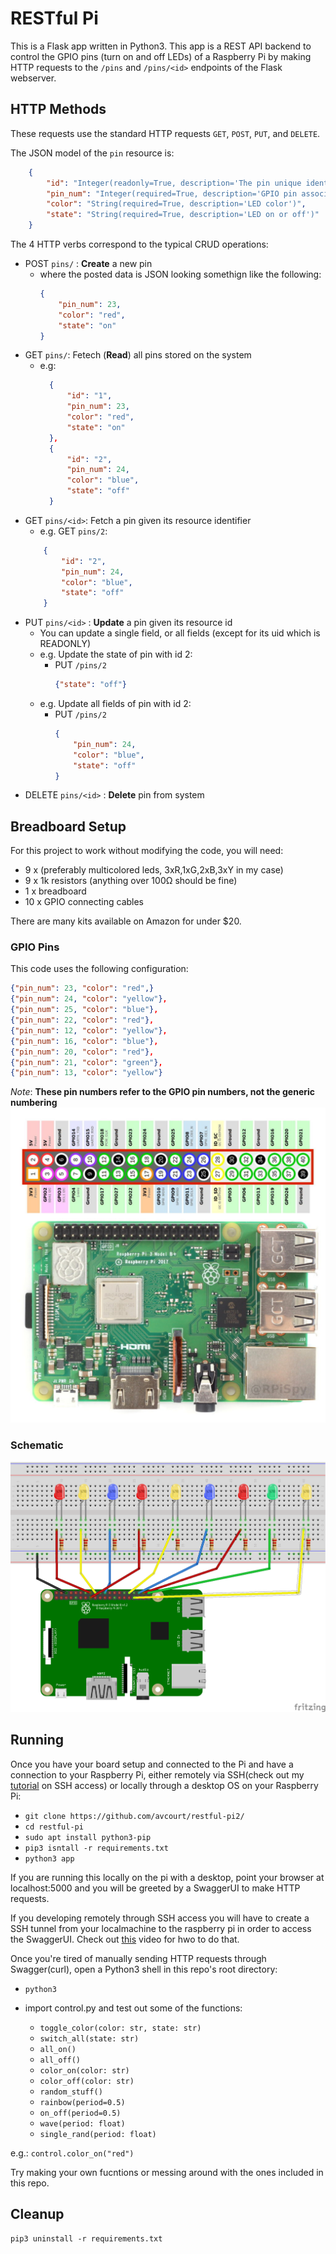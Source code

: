 # RESTful Pi
This is a Flask app written in Python3. This app is a REST API backend to control the GPIO pins (turn on and off LEDs) of a Raspberry Pi by making HTTP requests to the `/pins` and `/pins/<id>` endpoints of the Flask webserver.

## HTTP Methods
These requests use the standard HTTP requests `GET`, `POST`, `PUT`, and `DELETE`.

The JSON model of the `pin` resource is:
```json 
    {
        "id": "Integer(readonly=True, description='The pin unique identifier')",
        "pin_num": "Integer(required=True, description='GPIO pin associated with this endpoint')",
        "color": "String(required=True, description='LED color')",
        "state": "String(required=True, description='LED on or off')"
    }
```

The 4 HTTP verbs correspond to the typical CRUD operations:
- POST `pins/` : **Create** a new pin
    - where the posted data is JSON looking somethign like the following:
        ```json
        {
            "pin_num": 23,
            "color": "red",
            "state": "on"
        }
        ```
- GET `pins/`: Fetech (**Read**) all pins stored on the system
    - e.g:
      ```json
        {
            "id": "1",
            "pin_num": 23,
            "color": "red",
            "state": "on"
        },
        {
            "id": "2",
            "pin_num": 24,
            "color": "blue",
            "state": "off"
        }
        ```
 - GET `pins/<id>`: Fetch a pin given its resource identifier
    - e.g. GET `pins/2`:
    ```json
        {
            "id": "2",
            "pin_num": 24,
            "color": "blue",
            "state": "off"
        }
    ```
 - PUT `pins/<id>` : **Update** a pin given its resource id
    - You can update a single field, or all fields (except for its uid which is READONLY)
    - e.g. Update the state of pin with id 2:
        - PUT `/pins/2` 
            ```json
            {"state": "off"}
            ```
     - e.g. Update all fields of pin with id 2:
        - PUT `/pins/2` 
            ```json
            {
                "pin_num": 24,
                "color": "blue",
                "state": "off"
            }
            ```
 - DELETE `pins/<id>` : **Delete** pin<id> from system
    
## Breadboard Setup
For this project to work without modifying the code, you will need:
- 9 x (preferably multicolored leds, 3xR,1xG,2xB,3xY in my case)
- 9 x 1k resistors (anything over 100Ω should be fine)
- 1 x breadboard
- 10 x GPIO connecting cables

There are many kits available on Amazon for under $20.
    
### GPIO Pins
This code uses the following configuration:
```json
{"pin_num": 23, "color": "red",}
{"pin_num": 24, "color": "yellow"},
{"pin_num": 25, "color": "blue"},
{"pin_num": 22, "color": "red"},
{"pin_num": 12, "color": "yellow"},
{"pin_num": 16, "color": "blue"},
{"pin_num": 20, "color": "red"},
{"pin_num": 21, "color": "green"},
{"pin_num": 13, "color": "yellow"}
```
*Note*: **These pin numbers refer to the GPIO pin numbers, not the generic numbering**
![GPIO](img/rpi_gpio.jpg)

### Schematic
![Schematic](img/schematic.png)

## Running
Once you have your board setup and connected to the Pi and have a connection to your Raspberry Pi, either remotely via SSH(check out my [tutorial](https://www.youtube.com/watch?v=Lr3LLpVBSUk) on SSH access) or locally through a desktop OS on your Raspberry Pi:
- `git clone https://github.com/avcourt/restful-pi2/`
- `cd restful-pi`
- `sudo apt install python3-pip`
- `pip3 isntall -r requirements.txt`
- `python3 app`

If you are running this locally on the pi with a desktop, point your browser at localhost:5000 and you will be greeted by a SwaggerUI to make HTTP requests.

If you developing remotely through SSH access you will have to create a SSH tunnel from your localmachine to the raspberry pi in order to access the SwaggerUI. Check out [this](video) video for hwo to do that.

Once you're tired of manually sending HTTP requests through Swagger(curl), open a Python3 shell in this repo's root directory:
- `python3`
- import control.py
and test out some of the functions:

    - `toggle_color(color: str, state: str)`
    - `switch_all(state: str)`
    - `all_on()`
    - `all_off()`
    - `color_on(color: str)`
    - `color_off(color: str)`
    - `random_stuff()`
    - `rainbow(period=0.5)`
    - `on_off(period=0.5)`
    - `wave(period: float)`
    - `single_rand(period: float)`

e.g.:
`control.color_on("red")`

Try making your own fucntions or messing around with the ones included in this repo.

## Cleanup
`pip3 uninstall -r requirements.txt`


